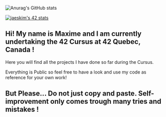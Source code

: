 ![Anurag's GitHub stats](https://github-readme-stats.vercel.app/api?username=Armorine86&show_icons=true&theme=radical)

[![jaeskim's 42 stats](https://badge42.herokuapp.com/api/stats/mmondell?cursus=C%20Cursus)](https://github.com/JaeSeoKim/badge42)

## Hi! My name is Maxime and I am currently undertaking the 42 Cursus at 42 Quebec, Canada !

Here you will find all the projects I have done so far during the Cursus. 

Everything is Public so feel free to have a look and use my code as reference for your own work!

## But Please... Do not just copy and paste. Self-improvement only comes trough many tries and mistakes !                         
